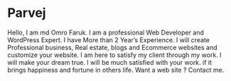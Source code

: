 # Parvej
Hello, I am md Omro Faruk. I am a professional Web Developer and WordPress Expert. I have More than 2 Year’s Experience. I will create Professional business, Real estate, blogs and Ecommerce websites and customize your website. I am here to satisfy my client through my work. I will make your dream true. I will be much satisfied with your work. if it brings happiness and fortune in others life. Want a web site ? Contact me.
